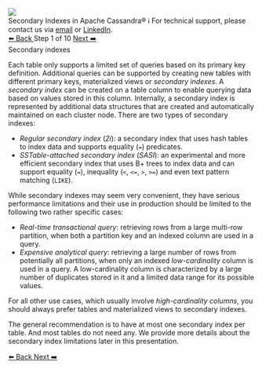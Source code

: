 <!-- TOP -->
<div class="top">
  <img class="scenario-academy-logo" src="https://datastax-academy.github.io/katapod-shared-assets/images/ds-academy-2023.svg" />
  <div class="scenario-title-section">
    <span class="scenario-title">Secondary Indexes in Apache Cassandra®</span>
    <span class="scenario-subtitle">ℹ️ For technical support, please contact us via <a href="mailto:aleksandr.volochnev@datastax.com">email</a> or <a href="https://dtsx.io/aleks">LinkedIn</a>.</span> 
  </div>
</div>

<!-- NAVIGATION -->
<div id="navigation-top" class="navigation-top">
 <a href='command:katapod.loadPage?[{"step":"intro"}]'
   class="btn btn-dark navigation-top-left">⬅️ Back
 </a>
<span class="step-count"> Step 1 of 10</span>
 <a href='command:katapod.loadPage?[{"step":"step2"}]' 
    class="btn btn-dark navigation-top-right">Next ➡️
  </a>
</div>

<!-- CONTENT -->

<div class="step-title">Secondary indexes</div>

Each table only supports a limited set of queries based on its primary key definition. 
Additional queries can be supported by creating new tables with different primary keys, 
materialized views or *secondary indexes*. A *secondary index* can be created on a table column to enable 
querying data based on values stored in this column. Internally, a secondary index is represented by 
additional data structures that are created and automatically maintained on each cluster node. There are two types of secondary indexes:
- *Regular secondary index* (*2i*): a secondary index that uses hash tables to index data and supports equality (`=`) predicates.
- *SSTable-attached secondary index* (*SASI*): an experimental and more efficient secondary index that uses B+ trees to index data and can support equality (`=`), 
inequality (`<`, `<=`, `>`, `>=`) and even text pattern matching (`LIKE`).

While secondary indexes may seem very convenient, they have serious performance limitations and their use in production 
should be limited to the following two rather specific cases: 
- *Real-time transactional query*: retrieving rows from a large multi-row partition, 
when both a partition key and an indexed column are used in a query.
- *Expensive analytical query*: retrieving a large number of rows from potentially all partitions, when 
only an indexed *low-cardinality* column is used in a query. A low-cardinality column is characterized by 
a large number of duplicates stored in it and a limited data range for its possible values. 

For all other use cases, which usually involve *high-cardinality columns*, 
you should always prefer tables and materialized views to secondary indexes.

The general recommendation is to have at most one secondary index per table. And most tables do not need any. We 
provide more details about the secondary index limitations later in this presentation.

<!-- NAVIGATION -->
<div id="navigation-bottom" class="navigation-bottom">
 <a href='command:katapod.loadPage?[{"step":"intro"}]'
   class="btn btn-dark navigation-bottom-left">⬅️ Back
 </a>
 <a href='command:katapod.loadPage?[{"step":"step2"}]'
    class="btn btn-dark navigation-bottom-right">Next ➡️
  </a>
</div>
